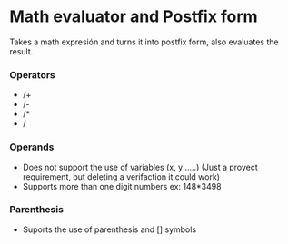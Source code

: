 # Math evaluator and Postfix form
Takes a math expresión and turns it into postfix form, also evaluates the result.

### Operators
- /+
- /-
- /*
- /

### Operands
- Does not support the use of variables (x, y .....) (Just a proyect requirement, but deleting a verifaction it could work)
- Supports more than one digit numbers ex: 148*3498

### Parenthesis
- Suports the use of parenthesis and [] symbols


